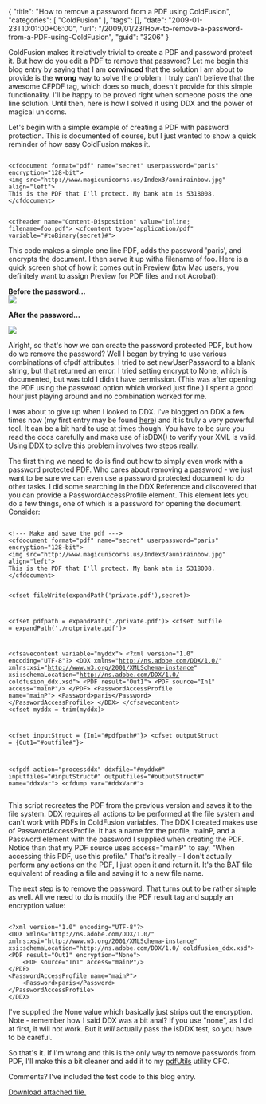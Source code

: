 {
	"title": "How to remove a password from a PDF using ColdFusion",
	"categories": [
		"ColdFusion"
	],
	"tags": [],
	"date": "2009-01-23T10:01:00+06:00",
	"url": "/2009/01/23/How-to-remove-a-password-from-a-PDF-using-ColdFusion",
	"guid": "3206"
}

ColdFusion makes it relatively trivial to create a PDF and password protect it. But how do you edit a PDF to remove that password? Let me begin this blog entry by saying that I am <b>convinced</b> that the solution I am about to provide is the <b>wrong</b> way to solve the problem. I truly can't believe that the awesome CFPDF tag, which does so much, doesn't provide for this simple functionality. I'll be happy to be proved right when someone posts the one line solution. Until then, here is how I solved it using DDX and the power of magical unicorns.
<!--more-->
Let's begin with a simple example of creating a PDF with password protection. This is documented of course, but I just wanted to show a quick reminder of how easy ColdFusion makes it.

<code>
&lt;cfdocument format="pdf" name="secret" userpassword="paris" encryption="128-bit"&gt;
&lt;img src="http://www.magicunicorns.us/Index3/aunirainbow.jpg" align="left"&gt;
This is the PDF that I'll protect. My bank atm is 5318008.
&lt;/cfdocument&gt;

&lt;cfheader name="Content-Disposition" value="inline; filename=foo.pdf"&gt;
&lt;cfcontent type="application/pdf" variable="#toBinary(secret)#"&gt;
</code>

This code makes a simple one line PDF, adds the password 'paris', and encrypts the document. I then serve it up witha filename of foo. Here is a quick screen shot of how it comes out in Preview (btw Mac users, you definitely want to assign Preview for PDF files and not Acrobat):

<b>Before the password...</b><br/>
<img src="http://www.raymondcamden.com/images//Picture 133.png">

<b>After the password...</b><br/>

<img src="http://www.coldfusionjedi.com/images//Picture 219.png">

Alright, so that's how we can create the password protected PDF, but how do we remove the password? Well I began by trying to use various combinations of cfpdf attributes. I tried to set newUserPassword to a blank string, but that returned an error. I tried setting encrypt to None, which is documented, but was told I didn't have permission. (This was after opening the PDF using the password option which worked just fine.) I spent a good hour just playing around and no combination worked for me. 

I was about to give up when I looked to DDX. I've blogged on DDX a few times now (my first entry may be found <a href="http://www.coldfusionjedi.com/index.cfm/2007/7/24/ColdFusion-8-Working-with-PDFs-Part-7">here</a>) and it is truly a very powerful tool. It can be a bit hard to use at times though. You have to be sure you read the docs carefully and make use of isDDX() to verify your XML is valid. Using DDX to solve this problem involves two steps really. 

The first thing we need to do is find out how to simply even work with a password protected PDF. Who cares about removing a password - we just want to be sure we can even use a password protected document to do other tasks. I did some searching in the DDX Reference and discovered that you can provide a PasswordAccessProfile element. This element lets you do a few things, one of which is a password for opening the document. Consider:

<code>
&lt;!--- Make and save the pdf ---&gt;
&lt;cfdocument format="pdf" name="secret" userpassword="paris" encryption="128-bit"&gt;
&lt;img src="http://www.magicunicorns.us/Index3/aunirainbow.jpg" align="left"&gt;
This is the PDF that I'll protect. My bank atm is 5318008.
&lt;/cfdocument&gt;

&lt;cfset fileWrite(expandPath('private.pdf'),secret)&gt;

&lt;cfset pdfpath = expandPath('./private.pdf')&gt;
&lt;cfset outfile = expandPath('./notprivate.pdf')&gt;

&lt;cfsavecontent variable="myddx"&gt;
&lt;?xml version="1.0" encoding="UTF-8"?&gt;
&lt;DDX xmlns="http://ns.adobe.com/DDX/1.0/" xmlns:xsi="http://www.w3.org/2001/XMLSchema-instance" xsi:schemaLocation="http://ns.adobe.com/DDX/1.0/ coldfusion_ddx.xsd"&gt;
&lt;PDF result="Out1"&gt;
	&lt;PDF source="In1" access="mainP"/&gt;
&lt;/PDF&gt;
&lt;PasswordAccessProfile name="mainP"&gt;
	&lt;Password&gt;paris&lt;/Password&gt;
&lt;/PasswordAccessProfile&gt;
&lt;/DDX&gt;
&lt;/cfsavecontent&gt;
&lt;cfset myddx = trim(myddx)&gt;

&lt;cfset inputStruct = {In1="#pdfpath#"}&gt;
&lt;cfset outputStruct = {Out1="#outfile#"}&gt;

&lt;cfpdf action="processddx" ddxfile="#myddx#" inputfiles="#inputStruct#" outputfiles="#outputStruct#" name="ddxVar"&gt;
&lt;cfdump var="#ddxVar#"&gt;	
</code>

This script recreates the PDF from the previous version and saves it to the file system. DDX requires all actions to be performed at the file system and can't work with PDFs in ColdFusion variables. The DDX I created makes use of PasswordAccessProfile. It has a name for the profile, mainP, and a Password element with the password I supplied when creating the PDF. Notice than that my PDF source uses access="mainP" to say, "When accessing this PDF, use this profile." That's it really - I don't actually perform any actions on the PDF, I just open it and return it. It's the BAT file equivalent of reading a file and saving it to a new file name. 

The next step is to remove the password. That turns out to be rather simple as well. All we need to do is modify the PDF result tag and supply an encryption value:

<code>
&lt;?xml version="1.0" encoding="UTF-8"?&gt;
&lt;DDX xmlns="http://ns.adobe.com/DDX/1.0/" xmlns:xsi="http://www.w3.org/2001/XMLSchema-instance" xsi:schemaLocation="http://ns.adobe.com/DDX/1.0/ coldfusion_ddx.xsd"&gt;
&lt;PDF result="Out1" encryption="None"&gt;
	&lt;PDF source="In1" access="mainP"/&gt;
&lt;/PDF&gt;
&lt;PasswordAccessProfile name="mainP"&gt;
	&lt;Password&gt;paris&lt;/Password&gt;
&lt;/PasswordAccessProfile&gt;
&lt;/DDX&gt;
</code>

I've supplied the None value which basically just strips out the encryption. Note - remember how I said DDX was a bit anal? If you use "none", as I did at first, it will not work. But it <i>will</i> actually pass the isDDX test, so you have to be careful.

So that's it. If I'm wrong and this is the only way to remove passwords from PDF, I'll make this a bit cleaner and add it to my <a href="http://pdfutils.riaforge.org">pdfUtils</a> utility CFC.

Comments? I've included the test code to this blog entry.<p><a href='enclosures/D%3A%5Chosts%5Cwww%2Ecoldfusionjedi%2Ecom%5Cenclosures%2Fpdfplay%2Ezip'>Download attached file.</a></p>